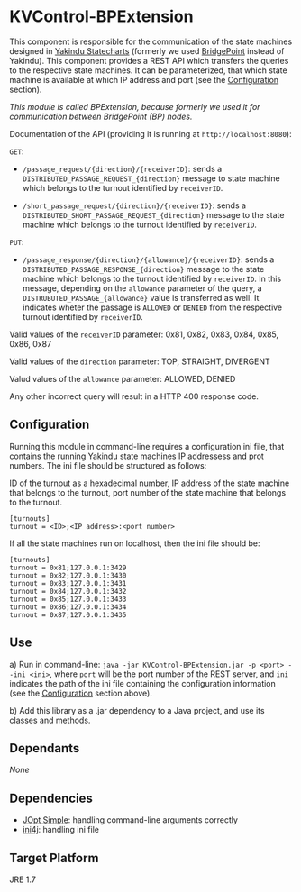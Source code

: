 # KVControl-BPExtension

This component is responsible for the communication of the state machines designed in [Yakindu Statecharts](https://www.itemis.com/en/yakindu/statechart-tools/) (formerly we used [BridgePoint](http://xtuml.org) instead of Yakindu). This component provides a REST API which transfers the queries to the respective state machines. It can be parameterized, that which state machine is available at which IP address and port (see the [Configuration](https://github.com/FTSRG/BME-MODES3/tree/master/kvcontrol-bpextension#configuration) section).

*This module is called BPExtension, because formerly we used it for communication between BridgePoint (BP) nodes.*

Documentation of the API (providing it is running at `http://localhost:8080`):

`GET`:

* `/passage_request/{direction}/{receiverID}`: sends a `DISTRIBUTED_PASSAGE_REQUEST_{direction}` message to state machine which belongs to the turnout identified by `receiverID`.

* `/short_passage_request/{direction}/{receiverID}`: sends a `DISTRIBUTED_SHORT_PASSAGE_REQUEST_{direction}` message to the state machine which belongs to the turnout identified by `receiverID`.

`PUT`:

* `/passage_response/{direction}/{allowance}/{receiverID}`: sends a `DISTRIBUTED_PASSAGE_RESPONSE_{direction}` message to the state machine which belongs to the turnout identified by `receiverID`. In this message, depending on the `allowance` parameter of the query, a `DISTRUBUTED_PASSAGE_{allowance}` value is transferred as well. It indicates wheter the passage is `ALLOWED` or `DENIED` from the respective turnout identified by `receiverID`.

Valid values of the `receiverID` parameter: 0x81, 0x82, 0x83, 0x84, 0x85, 0x86, 0x87

Valid values of the `direction` parameter: TOP, STRAIGHT, DIVERGENT

Valud values of the `allowance` parameter: ALLOWED, DENIED

Any other incorrect query will result in a HTTP 400 response code.

## Configuration

Running this module in command-line requires a configuration ini file, that contains the running Yakindu state machines IP addressess and prot numbers. The ini file should be structured as follows: 

ID of the turnout as a hexadecimal number, IP address of the state machine that belongs to the turnout, port number of the state machine that belongs to the turnout.

```
[turnouts]
turnout = <ID>;<IP address>:<port number>
```

If all the state machines run on localhost, then the ini file should be:

```
[turnouts]
turnout = 0x81;127.0.0.1:3429
turnout = 0x82;127.0.0.1:3430
turnout = 0x83;127.0.0.1:3431
turnout = 0x84;127.0.0.1:3432
turnout = 0x85;127.0.0.1:3433
turnout = 0x86;127.0.0.1:3434
turnout = 0x87;127.0.0.1:3435
```

## Use

a) Run in command-line: `java -jar KVControl-BPExtension.jar -p <port> --ini <ini>`, where `port` will be the port number of the REST server, and `ini` indicates the path of the ini file containing the configuration information (see the [Configuration](https://github.com/FTSRG/BME-MODES3/tree/master/kvcontrol-bpextension#configuration) section above).

b) Add this library as a .jar dependency to a Java project, and use its classes and methods.

## Dependants

*None*

## Dependencies

* [JOpt Simple](http://pholser.github.io/jopt-simple/download.html): handling command-line arguments correctly
* [ini4j](http://ini4j.sourceforge.net/download.html): handling ini file

## Target Platform
JRE 1.7